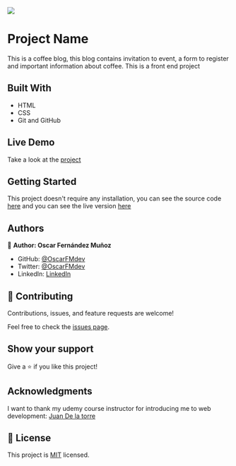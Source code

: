 ![](https://img.shields.io/badge/Microverse-blueviolet)

# Project Name

This is a coffee blog, this blog contains invitation to event, a form to register and important information about coffee. This is a front end project 


## Built With

- HTML
- CSS
- Git and GitHub

## Live Demo

Take a look at the [project](https://oscarfmdev.github.io/blogCafe/)


## Getting Started

This project doesn't require any installation, you can see the source code [here](#) and you can see the live version [here](https://oscarfmdev.github.io/blogCafe/)

## Authors

👤 **Author: Oscar Fernández Muñoz**

- GitHub: [@OscarFMdev](https://github.com/OscarFMdev)
- Twitter: [@OscarFMdev](https://twitter.com/OscarFMdev)
- LinkedIn: [LinkedIn](https://linkedin.com/in/OscarFMdev)

## 🤝 Contributing

Contributions, issues, and feature requests are welcome!

Feel free to check the [issues page](../../issues/).

## Show your support

Give a ⭐️ if you like this project!

## Acknowledgments

I want to thank my udemy course instructor for introducing me to web development: [Juan De la torre](https://codigoconjuan.com/)

## 📝 License

This project is [MIT](./MIT.md) licensed.

